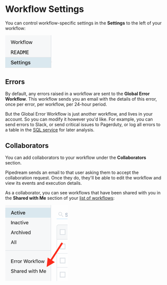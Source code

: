 # Workflow Settings

You can control workflow-specific settings in the **Settings** to the left of your workflow:

<div>
<img alt="Workflow settings" width="150" src="./images/workflow-settings.png">
</div>

## Errors

By default, any errors raised in a workflow are sent to the **Global Error Workflow**. This workflow sends you an email with the details of this error, once per error, per workflow, per 24-hour period.

But the Global Error Workflow is just another workflow, and lives in your account. So you can modify it however you'd like. For example, you can send errors to Slack, or send critical issues to Pagerduty, or log all errors to a table in the [SQL service](/destinations/sql/) for later analysis.

## Collaborators

You can add collaborators to your workflow under the **Collaborators** section.

Pipedream sends an email to that user asking them to accept the collaboration request. Once they do, they'll be able to edit the workflow and view its events and execution details.

As a collaborator, you can see workflows that have been shared with you in the **Shared with Me** section of your [list of workflows](https://pipedream.com/workflows):

<div>
<img alt="Workflows Shared with me" width="200" src="./images/shared-with-me.png">
</div>
